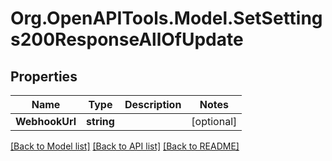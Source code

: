 # Org.OpenAPITools.Model.SetSettings200ResponseAllOfUpdate

## Properties

Name | Type | Description | Notes
------------ | ------------- | ------------- | -------------
**WebhookUrl** | **string** |  | [optional] 

[[Back to Model list]](../README.md#documentation-for-models) [[Back to API list]](../README.md#documentation-for-api-endpoints) [[Back to README]](../README.md)

